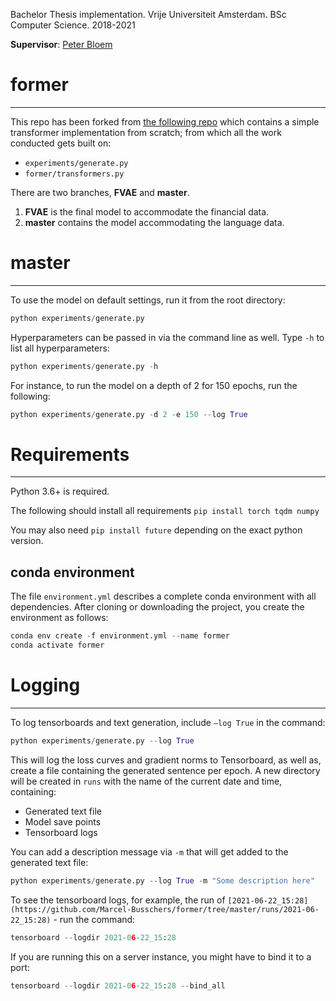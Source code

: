 Bachelor Thesis implementation. Vrije Universiteit Amsterdam. BSc Computer Science. 2018-2021

**Supervisor**: [Peter Bloem](https://github.com/pbloem)

# former

---

This repo has been forked from [the following repo](https://github.com/pbloem/former) which contains a simple transformer implementation from scratch; from which all the work conducted gets built on:

- `experiments/generate.py`
- `former/transformers.py`

There are two branches, **FVAE** and **master**.

1. **FVAE** is the final model to accommodate the financial data.
2. **master** contains the model accommodating the language data.

# master

---

To use the model on default settings, run it from the root directory:

```python
python experiments/generate.py
```

Hyperparameters can be passed in via the command line as well. Type `-h` to list all hyperparameters:

```python
python experiments/generate.py -h
```

For instance, to run the model on a depth of 2 for 150 epochs, run the following:

```python
python experiments/generate.py -d 2 -e 150 --log True
```

# Requirements

---

Python 3.6+ is required.

The following should install all requirements `pip install torch tqdm numpy`

You may also need `pip install future` depending on the exact python version.

## conda environment

The file `environment.yml` describes a complete conda environment with all dependencies. After cloning or downloading the project, you create the environment as follows:

```python
conda env create -f environment.yml --name former
conda activate former
```

# Logging

---

To log tensorboards and text generation, include `—log True` in the command:

```python
python experiments/generate.py --log True
```

This will log the loss curves and gradient norms to Tensorboard, as well as, create a file containing the generated sentence per epoch. A new directory will be created in `runs` with the name of the current date and time, containing:

- Generated text file
- Model save points
- Tensorboard logs

You can add a description message via `-m` that will get added to the generated text file:

```python
python experiments/generate.py --log True -m "Some description here"
```

To see the tensorboard logs, for example, the run of `[2021-06-22_15:28](https://github.com/Marcel-Busschers/former/tree/master/runs/2021-06-22_15:28)` - run the command:

```python
tensorboard --logdir 2021-06-22_15:28
```

If you are running this on a server instance, you might have to bind it to a port:

```python
tensorboard --logdir 2021-06-22_15:28 --bind_all
```